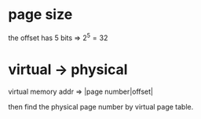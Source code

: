 # page size

the offset has 5 bits => $2^5=32$

# virtual -> physical

virtual memory addr => |page number|offset|

then find the physical page number by virtual page table.
